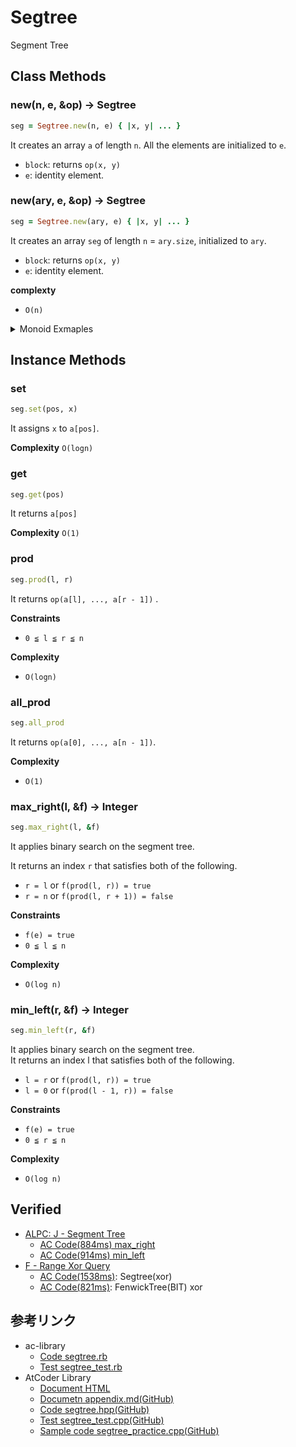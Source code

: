 # Segtree

Segment Tree

## Class Methods

### new(n, e, &op) -> Segtree

```rb
seg = Segtree.new(n, e) { |x, y| ... }
```

It creates an array `a` of length `n`. All the elements are initialized to `e`.

- `block`: returns `op(x, y)`
- `e`: identity element.

### new(ary, e, &op) -> Segtree

```rb
seg = Segtree.new(ary, e) { |x, y| ... }
```

It creates an array `seg` of length `n` = `ary.size`, initialized to `ary`.

- `block`: returns `op(x, y)`
- `e`: identity element.

**complexty**

- `O(n)`

<details>
<summary>Monoid Exmaples</summary>

```rb
n   = 10**5
inf = (1 << 60) - 1

Segtree.new(n, 0) { |x, y| x.gcd y }       # gcd
Segtree.new(n, 1) { |x, y| x.lcm y }       # lcm
Segtree.new(n, -inf) { |x, y| [x, y].max } # max
Segtree.new(n,  inf) { |x, y| [x, y].min } # min
Segtree.new(n, 0) { |x, y| x | y }         # or
Segtree.new(n, 1) { |x, y| x * y }         # prod
Segtree.new(n, 0) { |x, y| x + y }         # sum
```

</details>

## Instance Methods

### set

```rb
seg.set(pos, x)
```

It assigns `x` to `a[pos]`.

**Complexity** `O(logn)`

### get

```rb
seg.get(pos)
```

It returns `a[pos]`

**Complexity** `O(1)`

### prod

```rb
seg.prod(l, r)
```

It returns `op(a[l], ..., a[r - 1])` .

**Constraints**

- `0 ≦ l ≦ r ≦ n`

**Complexity**

- `O(logn)`

### all_prod

```rb
seg.all_prod
```

It returns `op(a[0], ..., a[n - 1])`.

**Complexity**

- `O(1)`

### max_right(l, &f) -> Integer

```ruby
seg.max_right(l, &f)
```

It applies binary search on the segment tree.

It returns an index `r` that satisfies both of the following.

- `r = l` or `f(prod(l, r)) = true`
- `r = n` or `f(prod(l, r + 1)) = false`


**Constraints**

- `f(e) = true`
- `0 ≦ l ≦ n`

**Complexity**

- `O(log n)`

### min_left(r, &f) -> Integer

```ruby
seg.min_left(r, &f)
```

It applies binary search on the segment tree.   
It returns an index l that satisfies both of the following.

- `l = r` or `f(prod(l, r)) = true`
- `l = 0` or `f(prod(l - 1, r)) = false`

**Constraints**

- `f(e) = true`
- `0 ≦ r ≦ n`

**Complexity**

- `O(log n)`

## Verified

- [ALPC: J \- Segment Tree](https://atcoder.jp/contests/practice2/tasks/practice2_j)
  - [AC Code(884ms) max_right](https://atcoder.jp/contests/practice2/submissions/23196480)
  - [AC Code(914ms) min_left](https://atcoder.jp/contests/practice2/submissions/23197311)
- [F \- Range Xor Query](https://atcoder.jp/contests/abc185/tasks/abc185_f)
  - [AC Code(1538ms)](https://atcoder.jp/contests/abc185/submissions/18746817): Segtree(xor)
  - [AC Code(821ms)](https://atcoder.jp/contests/abc185/submissions/18769200): FenwickTree(BIT) xor

## 参考リンク

- ac-library
  - [Code segtree.rb](https://github.com/universato/ac-library-rb/blob/master/lib/segtree.rb)
  - [Test segtree_test.rb](https://github.com/universato/ac-library-rb/blob/master/test/segtree_test.rb)
- AtCoder Library
  - [Document HTML](https://atcoder.github.io/ac-library/document_en/segtree.html)
  - [Documetn appendix.md(GitHub)](https://github.com/atcoder/ac-library/blob/master/document_en/appendix.md)
  - [Code segtree.hpp(GitHub)](https://github.com/atcoder/ac-library/blob/master/atcoder/segtree.hpp)
  - [Test segtree_test.cpp(GitHub)](https://github.com/atcoder/ac-library/blob/master/test/unittest/segtree_test.cpp)
  - [Sample code segtree_practice.cpp(GitHub)](https://github.com/atcoder/ac-library/blob/master/test/example/segtree_practice.cpp)
